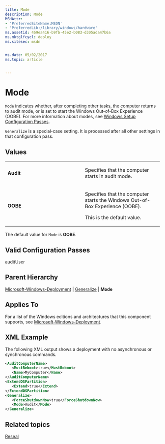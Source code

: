 ```yaml
---
title: Mode
description: Mode
MSHAttr:
- 'PreferredSiteName:MSDN'
- 'PreferredLib:/library/windows/hardware'
ms.assetid: 469ea416-b9fb-45e2-b083-d305ada47b6a
ms.mktglfcycl: deploy
ms.sitesec: msdn


ms.date: 05/02/2017
ms.topic: article


---
```

# Mode

`Mode` indicates whether, after completing other tasks, the computer returns to audit mode, or is set to start the Windows Out-of-Box Experience (OOBE). For more information about modes, see [Windows Setup Configuration Passes](https://docs.microsoft.com/en-us/windows-hardware/manufacture/desktop/how-configuration-passes-work).

`Generalize` is a special-case setting. It is processed after all other settings in that configuration pass.

## Values

<table>
<colgroup>
<col width="50%" />
<col width="50%" />
</colgroup>
<tbody>
<tr class="odd">
<td><p><strong>Audit</strong></p></td>
<td><p>Specifies that the computer starts in audit mode.</p></td>
</tr>
<tr class="even">
<td><p><strong>OOBE</strong></p></td>
<td><p>Specifies that the computer starts the Windows Out-of-Box Experience (OOBE).</p>
<p>This is the default value.</p></td>
</tr>
</tbody>
</table>

The default value for `Mode` is **OOBE**.

## Valid Configuration Passes

auditUser

## Parent Hierarchy

[Microsoft-Windows-Deployment](microsoft-windows-deployment.md) | [Generalize](microsoft-windows-deployment-generalize.md) | **Mode**

## Applies To

For a list of the Windows editions and architectures that this component supports, see [Microsoft-Windows-Deployment](microsoft-windows-deployment.md).

## XML Example

The following XML output shows a deployment with no asynchronous or synchronous commands.

```XML
<AuditComputerName>
   <MustReboot>true</MustReboot>
   <Name>MyComputer</Name>
</AuditComputerName>
<ExtendOSPartition>
   <Extend>true</Extend>
</ExtendOSPartition>
<Generalize>
   <ForceShutdownNow>true</ForceShutdownNow>
   <Mode>Audit</Mode>
</Generalize>
```

## Related topics

[Reseal](microsoft-windows-deployment-reseal.md)
